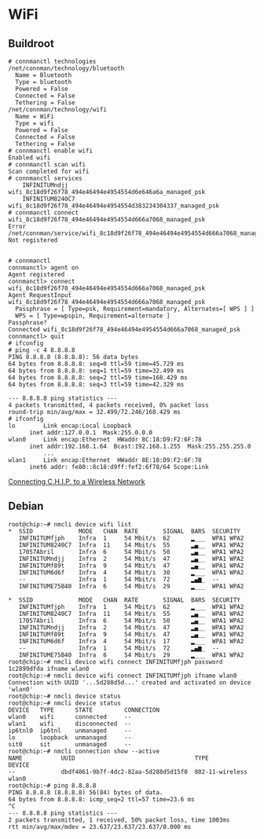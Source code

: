 WiFi
==

## Buildroot

    # connmanctl technologies
    /net/connman/technology/bluetooth
      Name = Bluetooth
      Type = bluetooth
      Powered = False
      Connected = False
      Tethering = False
    /net/connman/technology/wifi
      Name = WiFi
      Type = wifi
      Powered = False
      Connected = False
      Tethering = False
    # connmanctl enable wifi
    Enabled wifi
    # connmanctl scan wifi
    Scan completed for wifi
    # connmanctl services
        INFINITUMndjj        wifi_8c18d9f26f78_494e46494e4954554d6e646a6a_managed_psk
        INFINITUM8240C7      wifi_8c18d9f26f78_494e46494e4954554d383234304337_managed_psk
    # connmanctl connect wifi_8c18d9f26f78_494e46494e4954554d666a7068_managed_psk
    Error /net/connman/service/wifi_8c18d9f26f78_494e46494e4954554d666a7068_managed_psk: Not registered


    # connmanctl
    connmanctl> agent on
    Agent registered
    connmanctl> connect wifi_8c18d9f26f78_494e46494e4954554d666a7068_managed_psk
    Agent RequestInput wifi_8c18d9f26f78_494e46494e4954554d666a7068_managed_psk
      Passphrase = [ Type=psk, Requirement=mandatory, Alternates=[ WPS ] ]
      WPS = [ Type=wpspin, Requirement=alternate ]
    Passphrase? 
    Connected wifi_8c18d9f26f78_494e46494e4954554d666a7068_managed_psk
    connmanctl> quit 
    # ifconfig
    # ping -c 4 8.8.8.8
    PING 8.8.8.8 (8.8.8.8): 56 data bytes
    64 bytes from 8.8.8.8: seq=0 ttl=59 time=45.729 ms
    64 bytes from 8.8.8.8: seq=1 ttl=59 time=32.499 ms
    64 bytes from 8.8.8.8: seq=2 ttl=59 time=168.429 ms
    64 bytes from 8.8.8.8: seq=3 ttl=59 time=42.329 ms
    
    --- 8.8.8.8 ping statistics ---
    4 packets transmitted, 4 packets received, 0% packet loss
    round-trip min/avg/max = 32.499/72.246/168.429 ms
    # ifconfig
    lo        Link encap:Local Loopback  
          inet addr:127.0.0.1  Mask:255.0.0.0
    wlan0     Link encap:Ethernet  HWaddr 8C:18:D9:F2:6F:78  
          inet addr:192.168.1.64  Bcast:192.168.1.255  Mask:255.255.255.0
              ...
    wlan1     Link encap:Ethernet  HWaddr 8E:18:D9:F2:6F:78  
          inet6 addr: fe80::8c18:d9ff:fef2:6f78/64 Scope:Link


[Connecting C.H.I.P. to a Wireless Network ](https://nextthingco.zendesk.com/hc/en-us/articles/209758368-Connecting-C-H-I-P-to-a-Wireless-Network)

## Debian


    root@chip:~# nmcli device wifi list
    *  SSID             MODE   CHAN  RATE       SIGNAL  BARS  SECURITY  
       INFINITUMfjph    Infra  1     54 Mbit/s  62      ▂___  WPA1 WPA2 
       INFINITUM8240C7  Infra  11    54 Mbit/s  55      ▂▄__  WPA1 WPA2 
       17057Abril       Infra  6     54 Mbit/s  50      ▂▄__  WPA1 WPA2 
       INFINITUMndjj    Infra  2     54 Mbit/s  47      ▂▄__  WPA1 WPA2 
       INFINITUMf89t    Infra  9     54 Mbit/s  47      ▂▄__  WPA1 WPA2 
       INFINITUM6d6f    Infra  4     54 Mbit/s  30      ▂___  WPA1 WPA2 
       --               Infra  1     54 Mbit/s  72      ▂▄▆_  --        
       INFINITUME75B40  Infra  6     54 Mbit/s  29      ▂___  WPA1 WPA2 
    
    *  SSID             MODE   CHAN  RATE       SIGNAL  BARS  SECURITY  
       INFINITUMfjph    Infra  1     54 Mbit/s  62      ▂___  WPA1 WPA2 
       INFINITUM8240C7  Infra  11    54 Mbit/s  55      ▂▄__  WPA1 WPA2 
       17057Abril       Infra  6     54 Mbit/s  50      ▂▄__  WPA1 WPA2 
       INFINITUMndjj    Infra  2     54 Mbit/s  47      ▂▄__  WPA1 WPA2 
       INFINITUMf89t    Infra  9     54 Mbit/s  47      ▂▄__  WPA1 WPA2 
       INFINITUM6d6f    Infra  4     54 Mbit/s  17      ▂___  WPA1 WPA2 
       --               Infra  1     54 Mbit/s  72      ▂▄▆_  --        
       INFINITUME75B40  Infra  6     54 Mbit/s  29      ▂___  WPA1 WPA2 
    root@chip:~# nmcli device wifi connect INFINITUMfjph password 1c2899dfda ifname wlan0
    root@chip:~# nmcli device wifi connect INFINITUMfjph ifname wlan0
    Connection with UUID '...5d288d5d...' created and activated on device 'wlan0'
    root@chip:~# nmcli device status
    root@chip:~# nmcli device status
    DEVICE   TYPE      STATE         CONNECTION    
    wlan0    wifi      connected     -- 
    wlan1    wifi      disconnected  --            
    ip6tnl0  ip6tnl    unmanaged     --            
    lo       loopback  unmanaged     --            
    sit0     sit       unmanaged     --            
    root@chip:~# nmcli connection show --active
    NAME           UUID                                  TYPE             DEVICE 
    --             dbdf4061-9b7f-4dc2-82aa-5d288d5d15f0  802-11-wireless  wlan0  
    root@chip:~# ping 8.8.8.8
    PING 8.8.8.8 (8.8.8.8) 56(84) bytes of data.
    64 bytes from 8.8.8.8: icmp_seq=2 ttl=57 time=23.6 ms
    ^C
    --- 8.8.8.8 ping statistics ---
    2 packets transmitted, 1 received, 50% packet loss, time 1003ms
    rtt min/avg/max/mdev = 23.637/23.637/23.637/0.000 ms


